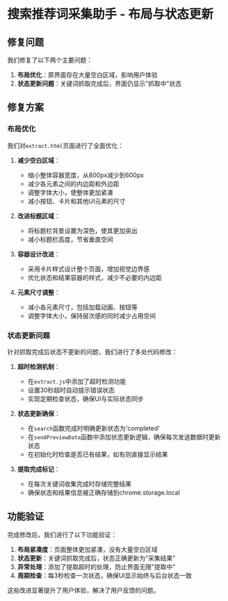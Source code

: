 # 搜索推荐词采集助手 - 布局与状态更新

## 修复问题

我们修复了以下两个主要问题：

1. **布局优化**：原界面存在大量空白区域，影响用户体验
2. **状态更新问题**：关键词抓取完成后，界面仍显示"抓取中"状态

## 修复方案

### 布局优化

我们对`extract.html`页面进行了全面优化：

1. **减少空白区域**：
   - 缩小整体容器宽度，从800px减少到600px
   - 减少各元素之间的内边距和外边距
   - 调整字体大小，使整体更加紧凑
   - 减小按钮、卡片和其他UI元素的尺寸

2. **改进标题区域**：
   - 将标题栏背景设置为深色，使其更加突出
   - 减小标题栏高度，节省垂直空间

3. **容器设计改进**：
   - 采用卡片样式设计整个页面，增加视觉边界感
   - 优化状态和结果容器的样式，减少不必要的内边距

4. **元素尺寸调整**：
   - 减小各元素尺寸，包括加载动画、按钮等
   - 调整字体大小，保持层次感的同时减少占用空间

### 状态更新问题

针对抓取完成后状态不更新的问题，我们进行了多处代码修改：

1. **超时检测机制**：
   - 在`extract.js`中添加了超时检测功能
   - 设置30秒超时自动提示错误状态
   - 实现定期检查状态，确保UI与实际状态同步

2. **状态更新确保**：
   - 在`search`函数完成时明确更新状态为'completed'
   - 在`sendPreviewData`函数中添加状态更新逻辑，确保每次发送数据时更新状态
   - 在初始化时检查是否已有结果，如有则直接显示结果

3. **提取完成标记**：
   - 在每次关键词收集完成时存储完整结果
   - 确保状态和结果信息被正确存储到chrome.storage.local

## 功能验证

完成修改后，我们进行了以下功能验证：

1. **布局紧凑度**：页面整体更加紧凑，没有大量空白区域
2. **状态更新**：关键词抓取完成后，状态正确更新为"采集结果"
3. **异常处理**：添加了提取超时的处理，防止界面无限"提取中"
4. **周期检查**：每3秒检查一次状态，确保UI显示始终与后台状态一致

这些改进显著提升了用户体验，解决了用户反馈的问题。 